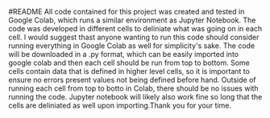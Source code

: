 #README
All code contained for this project was created and tested in Google Colab, which runs a similar environment as Jupyter Notebook. The code was developed in different cells to deliniate what was going on in each cell. I would suggest thast anyone wanting to run this code should consider running everything in Google Colab as well for simplicity's sake. The code will be downloaded in a .py format, which can be easily imported into google colab and then each cell should be run from top to bottom. Some cells contain data that is defined in higher level cells, so it is important to ensure no errors present values not being defined before hand. Outside of running each cell from top to botto in Colab, there should be no issues with running the code. Jupyter notebook will likely also work fine so long that the cells are deliniated as well upon importing.Thank you for your time. 
